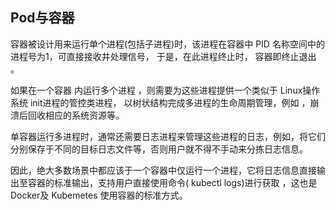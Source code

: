## Pod与容器

容器被设计用来运行单个进程\(包括子进程\)时，该进程在容器中 PID 名称空间中的进程号为1，可直接接收井处理信号， 于是，在此进程终止时， 容器即终止退出 。

如果在一个容器 内运行多个进程 ，则需要为这些进程提供一个类似于 Linux操作系统 init进程的管控类进程， 以树状结构完成多进程的生命周期管理，例如 ，崩溃后回收相应的系统资源等。

单容器运行多进程时，通常还需要日志进程来管理这些进程的日志，例如，将它们分别保存于不同的目标日志文件等，否则用户就不得不手动来分拣日志信息。

因此，绝大多数场景中都应该于一个容器中仅运行一个进程，它将日志信息直接输出至容器的标准输出，支持用户直接使用命令\( kubectl logs\)进行获取 ，这也是 Docker及 Kubemetes 使用容器的标准方式。

